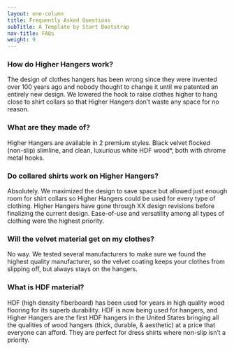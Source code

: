 ```yaml
---
layout: one-column
title: Frequently Asked Questions
subTitle: A Template by Start Bootstrap
nav-title: FAQs
weight: 9
---
```


### How do Higher Hangers work? 

The design of clothes hangers has been wrong since they were invented over 100 years ago and nobody thought to change it until we patented an entirely new design. We lowered the hook to raise clothes higher to hang close to shirt collars so that Higher Hangers don’t waste any space for no reason.

### What are they made of? 

Higher Hangers are available in 2 premium styles. Black velvet flocked (non-slip) slimline, and clean, luxurious white HDF wood*, both with chrome metal hooks. 

### Do collared shirts work on Higher Hangers?

Absolutely. We maximized the design to save space but allowed just enough room for shirt collars so Higher Hangers could be used for every type of clothing. Higher Hangers have gone through XX design revisions before finalizing the current design. Ease-of-use and versatility among all types of clothing were the highest priority. 

### Will the velvet material get on my clothes?

No way. We tested several manufacturers to make sure we found the highest quality manufacturer, so the velvet coating keeps your clothes from slipping off, but always stays on the hangers. 

### What is HDF material?

HDF (high density fiberboard) has been used for years in high quality wood flooring for its superb durability. HDF is now being used for hangers, and Higher Hangers are the first HDF hangers in the United States bringing all the qualities of wood hangers (thick, durable, & aesthetic) at a price that everyone can afford. They are perfect for dress shirts where non-slip isn’t a priority. 

                    
                
